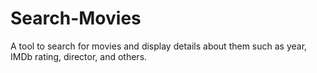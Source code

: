 # Search-Movies

A tool to search for movies and display details about them such as year, IMDb rating, director, and others.
